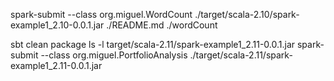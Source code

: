 spark-submit --class org.miguel.WordCount ./target/scala-2.10/spark-example1_2.10-0.0.1.jar ./README.md ./wordCount



sbt clean package
ls -l target/scala-2.11/spark-example1_2.11-0.0.1.jar
spark-submit --class org.miguel.PortfolioAnalysis ./target/scala-2.11/spark-example1_2.11-0.0.1.jar
